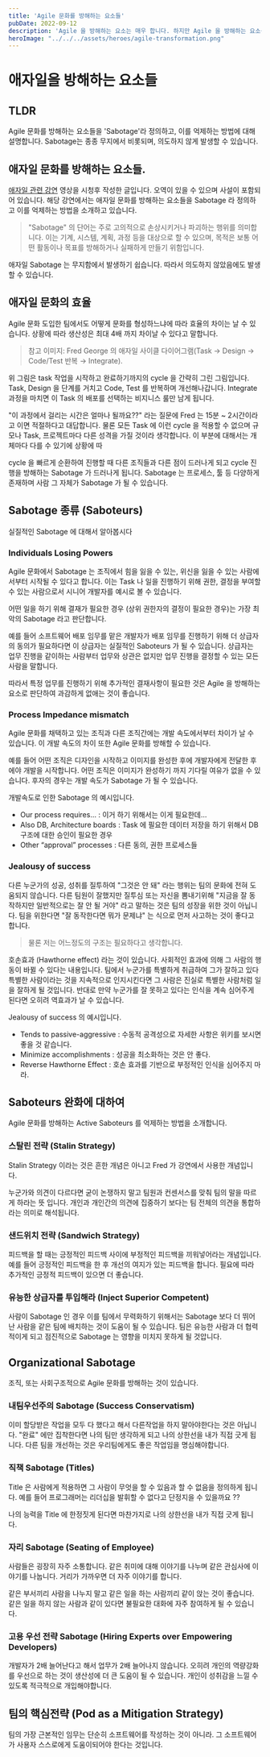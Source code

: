 ```yaml
---
title: 'Agile 문화를 방해하는 요소들'
pubDate: 2022-09-12
description: 'Agile 을 방해하는 요소는 매우 합니다. 하지만 Agile 을 방해하는 요소를 인정함으로 이를 억제할 수 있습니다.'
heroImage: "../../../assets/heroes/agile-transformation.png"
---
```


# 애자일을 방해하는 요소들

## TLDR

Agile 문화를 방해하는 요소들을 'Sabotage'라 정의하고, 이를 억제하는 방법에 대해 설명합니다. Sabotage는 종종 무지에서 비롯되며, 의도하지 않게 발생할 수 있습니다.

## 애자일 문화를 방해하는 요소들.

[애자일 관련 강연](https://www.youtube.com/watch?v=3cDpLVuQXEo&t) 영상을 시청후 작성한 글입니다. 오역이 있을 수 있으며 사설이 포함되어 있습니다.
해당 강연에서는 애자일 문화를 방해하는 요소들을 Sabotage 라 정의하고 이를 억제하는 방법을 소개하고 있습니다.

> "Sabotage" 의 단어는 주로 고의적으로 손상시키거나 파괴하는 행위를 의미합니다. 이는 기계, 시스템, 계획, 과정 등을 대상으로 할 수 있으며, 목적은 보통 어떤 활동이나 목표를 방해하거나 실패하게 만들기 위함입니다.

애자일 Sabotage 는 무지함에서 발생하기 쉽습니다. 따라서 의도하지 않았음에도 발생할 수 있습니다.

## 애자일 문화의 효율

Agile 문화 도입한 팀에서도 어떻게 문화를 형성하느냐에 따라 효율의 차이는 날 수 있습니다. 상황에 따라 생산성은 최대 4배 까지 차이날 수 있다고 말합니다.

> 참고 이미지: Fred George 의 애자일 사이클 다이어그램(Task → Design → Code/Test 반복 → Integrate).

위 그림은 task 작업을 시작하고 완료하기까지의 cycle 을 간략히 그린 그림입니다.
Task, Design 을 단계를 거치고 Code, Test 를 반복하며 개선해나갑니다.
Integrate 과정을 마치면 이 Task 의 배포를 선택하는 비지니스 룰만 남게 됩니다.

"이 과정에서 걸리는 시간은 얼마나 될까요??" 라는 질문에 Fred 는 15분 ~ 2시간이라고 이면 적절하다고 대답합니다.
물론 모든 Task 에 이런 cycle 을 적용할 수 없으며 규모나 Task, 프로젝트마다 다른 성격을 가질 것이라 생각합니다. 이 부분에 대해서는 개체마다 다를 수 있기에 상황에 따

cycle 을 빠르게 순환하여 진행할 때 다른 조직들과 다른 점이 드러나게 되고 cycle 진행을 방해하는 Sabotage 가 드러나게 됩니다.
Sabotage 는 프로세스, 툴 등 다양하게 존재하며 사람 그 자체가 Sabotage 가 될 수 있습니다.

## Sabotage 종류 (Saboteurs)

실질적인 Sabotage 에 대해서 알아봅시다

### Individuals Losing Powers

Agile 문화에서 Sabotage 는 조직에서 힘을 잃을 수 있는, 위신을 잃을 수 있는 사람에서부터 시작될 수 있다고 합니다.
이는 Task 나 일을 진행하기 위해 권한, 결정을 부여할 수 있는 사람으로서 시니어 개발자를 예시로 볼 수 있습니다.

어떤 일을 하기 위해 결재가 필요한 경우 (상위 권한자의 결정이 필요한 경우)는 가장 최악의 Sabotage 라고 판단합니다.

예를 들어 소프트웨어 배포 임무를 맡은 개발자가 배포 임무를 진행하기 위해 더 상급자의 동의가 필요하다면 이 상급자는 실질적인 Saboteurs 가 될 수 있습니다.
상급자는 업무 진행을 같이하는 사람부터 업무와 상관은 없지만 업무 진행을 결정할 수 있는 모든 사람을 말합니다.

따라서 특정 업무를 진행하기 위해 추가적인 결재사항이 필요한 것은 Agile 을 방해하는 요소로 판단하여 과감하게 없애는 것이 좋습니다.

### Process Impedance mismatch

Agile 문화를 채택하고 있는 조직과 다른 조직간에는 개발 속도에서부터 차이가 날 수 있습니다. 이 개발 속도의 차이 또한 Agile 문화를 방해할 수 있습니다.

예를 들어 어떤 조직은 디자인을 시작하고 이미지를 완성한 후에 개발자에게 전달한 후에야 개발을 시작합니다. 어떤 조직은 이미지가 완성하기 까지 기다릴 여유가 없을 수 있습니다.
후자의 경우는 개발 속도가 Sabotage 가 될 수 있습니다.

개발속도로 인한 Sabotage 의 예시입니다.

- Our process requires… : 이거 하기 위해서는 이게 필요한데...
- Also DB, Architecture boards : Task 에 필요한 데이터 저장을 하기 위해서 DB 구조에 대한 승인이 필요한 경우
- Other “approval” processes : 다른 동의, 권한 프로세스들

### Jealousy of success

다른 누군가의 성공, 성취를 질투하여 "그것은 안 돼" 라는 행위는 팀의 문화에 전혀 도움되지 않습니다.
다른 팀원이 잘했지만 질투심 또는 자신을 뽐내기위해 "지금을 잘 동작하지만 일반적으로는 잘 안 될 거야" 라고 말하는 것은 팀의 성장을 위한 것이 아닙니다.
팀을 위한다면 "잘 동작한다면 뭐가 문제냐" 는 식으로 먼저 사고하는 것이 좋다고 합니다.

> 물론 저는 어느정도의 구조는 필요하다고 생각합니다.

호손효과 (Hawthorne effect) 라는 것이 있습니다. 사회적인 효과에 의해 그 사람의 행동이 바뀔 수 있다는 내용입니다.
팀에서 누군가를 특별하게 취급하여 그가 잘하고 있다 특별한 사람이라는 것을 지속적으로 인지시킨다면 그 사람은 진실로 특별한 사람처럼 일을 잘하게 될 것입니다.
반대로 만약 누군가를 잘 못하고 있다는 인식을 계속 심어주게 된다면 오히려 역효과가 날 수 있습니다.

Jealousy of success 의 예시입니다.

- Tends to passive-aggressive : 수동적 공격성으로 자세한 사항은 위키를 보시면 좋을 것 같습니다.
- Minimize accomplishments : 성공을 최소화하는 것은 안 좋다.
- Reverse Hawthorne Effect : 호손 효과를 기반으로 부정적인 인식을 심어주지 마라.

## Saboteurs 완화에 대하여

Agile 문화를 방해하는 Active Saboteurs 를 억제하는 방법을 소개합니다.

### 스탈린 전략 (Stalin Strategy)

Stalin Strategy 이라는 것은 흔한 개념은 아니고 Fred 가 강연에서 사용한 개념입니다.

누군가와 의견이 다르다면 굳이 논쟁하지 말고 팀원과 컨센서스를 맞춰 팀의 말을 따르게 하라는 뜻 입니다.
개인과 개인간의 의견에 집중하기 보다는 팀 전체의 의견을 통합하라는 의미로 해석됩니다.

### 샌드위치 전략 (Sandwich Strategy)

피드백을 할 때는 긍정적인 피드백 사이에 부정적인 피드백을 끼워넣어라는 개념입니다.
예를 들어 긍정적인 피드백을 한 후 개선의 여지가 있는 피드백을 합니다. 필요에 따라 추가적인 긍정적 피드백이 있으면 더 좋습니다.

### 유능한 상급자를 투입해라 (Inject Superior Competent)

사람이 Sabotage 인 경우 이를 팀에서 무력화하기 위해서는 Sabotage 보다 더 뛰어난 사람을 같은 팀에 배치하는 것이 도움이 될 수 있습니다.
팀은 유능한 사람과 더 협력적이게 되고 점진적으로 Sabotage 는 영향을 미치지 못하게 될 것압니다.


## Organizational Sabotage

조직, 또는 사회구조적으로 Agile 문화를 방해하는 것이 있습니다.

### 내팀우선주의 Sabotage (Success Conservatism)

이미 할당받은 작업을 모두 다 했다고 해서 다른작업을 하지 말아야한다는 것은 아닙니다. "완료" 에만 집착한다면
나의 팀만 생각하게 되고 나의 상한선을 내가 직접 긋게 됩니다. 다른 팀을 개선하는 것은 우리팀에게도 좋은 작업임을 명심해야합니다.

### 직책 Sabotage (Titles)

Title 은 사람에게 적용하면 그 사람이 무엇을 할 수 있음과 할 수 없음을 정의하게 됩니다.
예를 들어 프로그래머는 리더십을 발휘할 수 없다고 단정지을 수 있을까요 ??

나의 능력을 Title 에 한정짓게 된다면 마찬가지로 나의 상한선을 내가 직접 긋게 됩니다.

### 자리 Sabotage (Seating of Employee)

사람들은 굉장히 자주 소통합니다. 같은 취미에 대해 이야기를 나누며 같은 관심사에 이야기를 나눕니다. 거리가 가까우면 더 자주 이야기를 합니다.

같은 부서끼리 사람을 나누지 말고 같은 일을 하는 사람끼리 같이 앉는 것이 좋습니다.
같은 일을 하지 않는 사람과 같이 있다면 불필요한 대화에 자주 참여하게 될 수 있습니다.

### 고용 우선 전략 Sabotage (Hiring Experts over Empowering Developers)

개발자가 2배 늘어난다고 해서 업무가 2배 늘어나지 않습니다. 오히려 개인의 역량강화를 우선으로 하는 것이 생산성에 더 큰 도움이 될 수 있습니다.
개인이 성취감을 느낄 수 있도록 적극적으로 개입해야합니다.

## 팀의 핵심전략 (Pod as a Mitigation Strategy)

팀의 가장 근본적인 임무는 단순히 소프트웨어를 작성하는 것이 아니라. 그 소프트웨어가 사용자 스스로에게 도움이되어야 한다는 것입니다.


